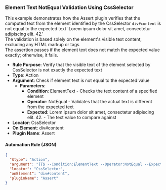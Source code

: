 ### Element Text NotEqual Validation Using CssSelector

This example demonstrates how the Assert plugin verifies that the computed text from the element identified by the CssSelector `div#content` is not equal to the expected text 'Lorem ipsum dolor sit amet, consectetur adipiscing elit. 42.'  
The validation is based solely on the element's visible text content, excluding any HTML markup or tags.  
The assertion passes if the element text does not match the expected value exactly; otherwise, it fails.

- **Rule Purpose**: Verify that the visible text of the element selected by CssSelector is not exactly the expected text  
- **Type**: Action  
- **Argument**: Check if element text is not equal to the expected value  
  - **Parameters**:  
    - **Condition**: ElementText - Checks the text content of a specified element  
    - **Operator**: NotEqual - Validates that the actual text is different from the expected text  
    - **Expected**: Lorem ipsum dolor sit amet, consectetur adipiscing elit. 42. - The text value to compare against  
- **Locator**: CssSelector  
- **On Element**: div#content  
- **Plugin Name**: Assert  

#### Automation Rule (JSON)

```json
{
  "$type": "Action",
  "argument": "{{$ --Condition:ElementText --Operator:NotEqual --Expected:Lorem ipsum dolor sit amet, consectetur adipiscing elit. 42.}}",
  "locator": "CssSelector",
  "onElement": "div#content",
  "pluginName": "Assert"
}
```
